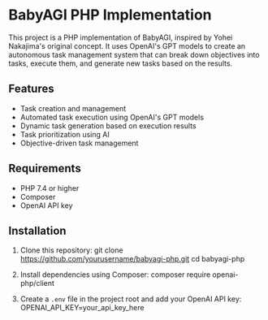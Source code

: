 # BabyAGI PHP Implementation

This project is a PHP implementation of BabyAGI, inspired by Yohei Nakajima's original concept. It uses OpenAI's GPT models to create an autonomous task management system that can break down objectives into tasks, execute them, and generate new tasks based on the results.

## Features

- Task creation and management
- Automated task execution using OpenAI's GPT models
- Dynamic task generation based on execution results
- Task prioritization using AI
- Objective-driven task management

## Requirements

- PHP 7.4 or higher
- Composer
- OpenAI API key

## Installation

1. Clone this repository:
git clone https://github.com/yourusername/babyagi-php.git
cd babyagi-php

2. Install dependencies using Composer: composer require openai-php/client
3. Create a `.env` file in the project root and add your OpenAI API key:  
OPENAI_API_KEY=your_api_key_here

   
